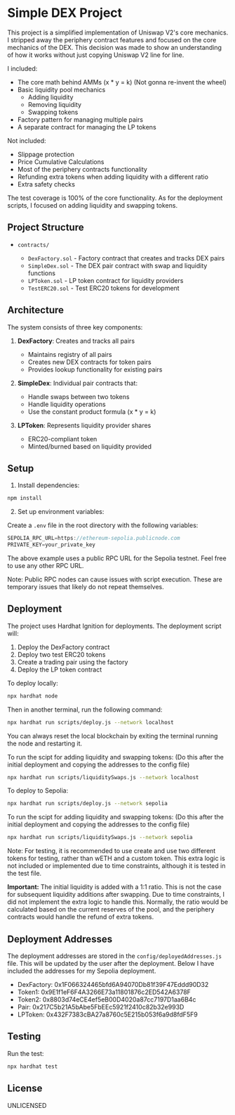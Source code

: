 # Simple DEX Project

This project is a simplified implementation of Uniswap V2's core mechanics. I stripped away the periphery contract features and focused on the core mechanics of the DEX. This decision was made to show an understanding of how it works without just copying Uniswap V2 line for line.

I included:
- The core math behind AMMs (x * y = k) (Not gonna re-invent the wheel)
- Basic liquidity pool mechanics
    - Adding liquidity
    - Removing liquidity
    - Swapping tokens
- Factory pattern for managing multiple pairs
- A separate contract for managing the LP tokens

Not included:
- Slippage protection
- Price Cumulative Calculations
- Most of the periphery contracts functionality
- Refunding extra tokens when adding liquidity with a different ratio
- Extra safety checks

The test coverage is 100% of the core functionality. As for the deployment scripts, I focused on adding liquidity and swapping tokens.

## Project Structure

- `contracts/`

  - `DexFactory.sol` - Factory contract that creates and tracks DEX pairs
  - `SimpleDex.sol` - The DEX pair contract with swap and liquidity functions
  - `LPToken.sol` - LP token contract for liquidity providers
  - `TestERC20.sol` - Test ERC20 tokens for development

## Architecture

The system consists of three key components:

1. **DexFactory**: Creates and tracks all pairs
   - Maintains registry of all pairs
   - Creates new DEX contracts for token pairs
   - Provides lookup functionality for existing pairs

2. **SimpleDex**: Individual pair contracts that:
   - Handle swaps between two tokens
   - Handle liquidity operations
   - Use the constant product formula (x * y = k)

3. **LPToken**: Represents liquidity provider shares
   - ERC20-compliant token
   - Minted/burned based on liquidity provided

## Setup

1. Install dependencies:

```bash
npm install
```

2. Set up environment variables:

Create a `.env` file in the root directory with the following variables:

```javascript
SEPOLIA_RPC_URL=https://ethereum-sepolia.publicnode.com
PRIVATE_KEY=your_private_key
```

The above example uses a public RPC URL for the Sepolia testnet. Feel free to use any other RPC URL.

Note: Public RPC nodes can cause issues with script execution. These are temporary issues that likely do not repeat themselves.


## Deployment

The project uses Hardhat Ignition for deployments. The deployment script will:
1. Deploy the DexFactory contract
2. Deploy two test ERC20 tokens
3. Create a trading pair using the factory
4. Deploy the LP token contract

To deploy locally:
```bash
npx hardhat node
```
Then in another terminal, run the following command:
```bash
npx hardhat run scripts/deploy.js --network localhost
```
You can always reset the local blockchain by exiting the terminal running the node and restarting it.

To run the scipt for adding liquidity and swapping tokens:
(Do this after the initial deployment and copying the addresses to the config file)
```bash
npx hardhat run scripts/liquiditySwaps.js --network localhost
```


To deploy to Sepolia:
```bash
npx hardhat run scripts/deploy.js --network sepolia
```

To run the scipt for adding liquidity and swapping tokens:
(Do this after the initial deployment and copying the addresses to the config file)
```bash
npx hardhat run scripts/liquiditySwaps.js --network sepolia
```

Note: For testing, it is recommended to use create and use two different tokens for testing, rather than wETH and a custom token.
This extra logic is not included or implemented due to time constraints, although it is tested in the test file.

**Important:**
The initial liquidity is added with a 1:1 ratio. This is not the case for subsequent liquidity additions after swapping. Due to time constraints, I did not implement the extra logic to handle this. Normally, the ratio would be calculated based on the current reserves of the pool, and the periphery contracts would handle the refund of extra tokens.


## Deployment Addresses

The deployment addresses are stored in the `config/deployedAddresses.js` file. This will be updated by the user after the deployment.
Below I have included the addresses for my Sepolia deployment.

- DexFactory: 0x1F066324465bfd6A94070Db81f39F47Eddd90D32
- Token1: 0x9E1f1eF6F4A3266E73a11801876c2ED542A6378F
- Token2: 0x8803d74eCE4ef5eB00D4020a87cc7197D1aa6B4c
- Pair: 0x217C5b21A5bAbe5FbEEc5921f2410c82b32e993D
- LPToken: 0x432F7383cBA27a8760c5E215b053f6a9d8fdF5F9


## Testing

Run the test:
```bash
npx hardhat test
```

## License

UNLICENSED
